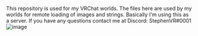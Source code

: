This repository is used for my VRChat worlds. The files here are used by my worlds for remote loading of images and strings.
Basically I'm using this as a server.
If you have any questions contact me at Discord: StephenVR#0001
![image](https://user-images.githubusercontent.com/126119725/221771907-284328ef-ae52-42b3-8eae-03b56b583eab.png)
